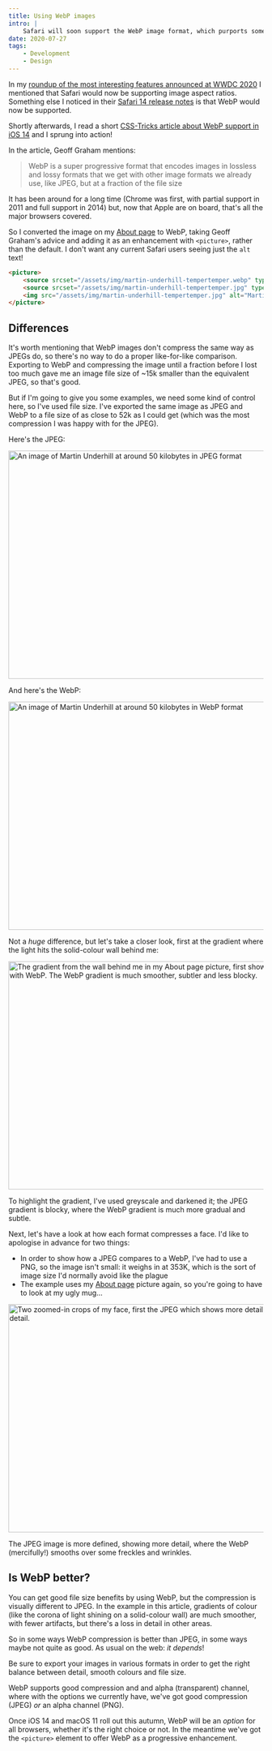 ```yaml
---
title: Using WebP images
intro: |
    Safari will soon support the WebP image format, which purports some great advantages, but is it actually better than the formats we already use?
date: 2020-07-27
tags:
    - Development
    - Design
---
```


In my [roundup of the most interesting features announced at WWDC 2020](https://www.tempertemper.net/blog/wwdc-2020-roundup) I mentioned that Safari would now be supporting image aspect ratios. Something else I noticed in their [Safari 14 release notes](https://developer.apple.com/documentation/safari-release-notes/safari-14-beta-release-notes#Media) is that WebP would now be supported.

Shortly afterwards, I read a short [CSS-Tricks article about WebP support in iOS 14](https://css-tricks.com/webp-image-support-coming-to-ios-14/) and I sprung into action!

In the article, Geoff Graham mentions:

> WebP is a super progressive format that encodes images in lossless and lossy formats that we get with other image formats we already use, like JPEG, but at a fraction of the file size

It has been around for a long time (Chrome was first, with partial support in 2011 and full support in 2014) but, now that Apple are on board, that's all the major browsers covered.

So I converted the image on my [About page](/about) to WebP, taking Geoff Graham's advice and adding it as an enhancement with `<picture>`, rather than the default. I don't want any current Safari users seeing just the `alt` text!

```html
<picture>
    <source srcset="/assets/img/martin-underhill-tempertemper.webp" type="image/webp">
    <source srcset="/assets/img/martin-underhill-tempertemper.jpg" type="image/jpeg">
    <img src="/assets/img/martin-underhill-tempertemper.jpg" alt="Martin Underhill of tempertemper Web Design, holding a cup of tea and looking to his left, smiling." width="800" height="450">
</picture>
```


## Differences

It's worth mentioning that WebP images don't compress the same way as JPEGs do, so there's no way to do a proper like-for-like comparison. Exporting to WebP and compressing the image until a fraction before I lost too much gave me an image file size of ~15k smaller than the equivalent JPEG, so that's good.

But if I'm going to give you some examples, we need some kind of control here, so I've used file size. I've exported the same image as JPEG and WebP to a file size of as close to 52k as I could get (which was the most compression I was happy with for the JPEG).

Here's the JPEG:

<img src="/assets/img/blog/webp--martin-underhill.jpg" alt="An image of Martin Underhill at around 50 kilobytes in JPEG format" width="800" height="450" loading="lazy" />

And here's the WebP:

<img src="/assets/img/blog/webp--martin-underhill.webp" alt="An image of Martin Underhill at around 50 kilobytes in WebP format" width="800" height="450" loading="lazy"/>

Not a *huge* difference, but let's take a closer look, first at the gradient where the light hits the solid-colour wall behind me:

<img src="/assets/img/blog/webp--gradient.png" alt="The gradient from the wall behind me in my About page picture, first showing how it compresses as a JPEG and then with WebP. The WebP gradient is much smoother, subtler and less blocky." width="800" height="450" loading="lazy"/>

To highlight the gradient, I've used greyscale and darkened it; the JPEG gradient is blocky, where the WebP gradient is much more gradual and subtle.

Next, let's have a look at how each format compresses a face. I'd like to apologise in advance for two things:

- In order to show how a JPEG compares to a WebP, I've had to use a PNG, so the image isn't small: it weighs in at 353K, which is the sort of image size I'd normally avoid like the plague
- The example uses my [About page](/about) picture again, so you're going to have to look at my ugly mug…

<img src="/assets/img/blog/webp--face.png" alt="Two zoomed-in crops of my face, first the JPEG which shows more detail, then the WebP which shows slightly less detail." width="800" height="450" loading="lazy" />

The JPEG image is more defined, showing more detail, where the WebP (mercifully!) smooths over some freckles and wrinkles.


## Is WebP better?

You can get good file size benefits by using WebP, but the compression is visually different to JPEG. In the example in this article, gradients of colour (like the corona of light shining on a solid-colour wall) are much smoother, with fewer artifacts, but there's a loss in detail in other areas.

So in some ways WebP compression is better than JPEG, in some ways maybe not quite as good. As usual on the web: *it depends*!

Be sure to export your images in various formats in order to get the right balance between detail, smooth colours and file size.

WebP supports good compression and and alpha (transparent) channel, where with the options we currently have, we've got good compression (JPEG) *or* an alpha channel (PNG).

Once iOS 14 and macOS 11 roll out this autumn, WebP will be an *option* for all browsers, whether it's the right choice or not. In the meantime we've got the `<picture>` element to offer WebP as a progressive enhancement.
